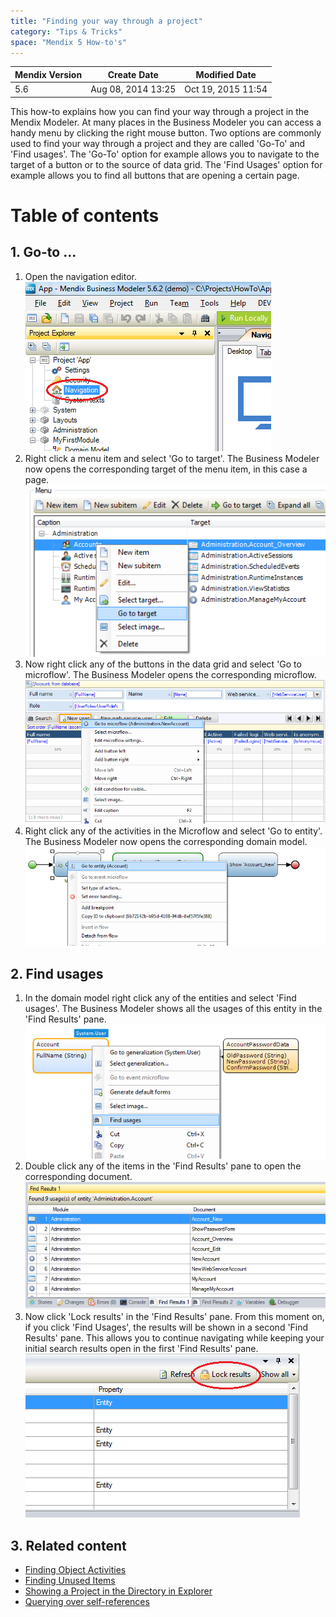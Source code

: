 ```yaml
---
title: "Finding your way through a project"
category: "Tips & Tricks"
space: "Mendix 5 How-to's"
---
```

<table><thead><tr><th class="confluenceTh">Mendix Version</th><th class="confluenceTh">Create Date</th><th colspan="1" class="confluenceTh">Modified Date</th></tr></thead><tbody><tr><td class="confluenceTd">5.6</td><td class="confluenceTd">Aug 08, 2014 13:25</td><td colspan="1" class="confluenceTd">Oct 19, 2015 11:54</td></tr></tbody></table>



This how-to explains how you can find your way through a project in the Mendix Modeler. At many places in the Business Modeler you can access a handy menu by clicking the right mouse button. Two options are commonly used to find your way through a project and they are called 'Go-To' and 'Find usages'. The 'Go-To' option for example allows you to navigate to the target of a button or to the source of data grid. The 'Find Usages' option for example allows you to find all buttons that are opening a certain page.

# Table of contents

## 1\. Go-to ...

1.  Open the navigation editor.
    ![](attachments/2949131/3080403.png)
2.  Right click a menu item and select 'Go to target'. The Business Modeler now opens the corresponding target of the menu item, in this case a page.
    ![](attachments/2949131/3080404.png)
3.  Now right click any of the buttons in the data grid and select 'Go to microflow'. The Business Modeler opens the corresponding microflow.
    ![](attachments/2949131/3080405.png)
4.  Right click any of the activities in the Microflow and select 'Go to entity'. The Business Modeler now opens the corresponding domain model.
    ![](attachments/2949131/3080406.png)

## 2\. Find usages

1.  In the domain model right click any of the entities and select 'Find usages'. The Business Modeler shows all the usages of this entity in the 'Find Results' pane.
    ![](attachments/2949131/3080407.png)
2.  Double click any of the items in the 'Find Results' pane to open the corresponding document.
    ![](attachments/2949131/3080408.png)
3.  Now click 'Lock results' in the 'Find Results' pane. From this moment on, if you click 'Find Usages', the results will be shown in a second 'Find Results' pane. This allows you to continue navigating while keeping your initial search results open in the first 'Find Results' pane.
    ![](attachments/2949131/3080409.png)

## 3\. Related content

*   [Finding Object Activities](Finding+Object+Activities)
*   [Finding Unused Items](Finding+Unused+Items)
*   [Showing a Project in the Directory in Explorer](Showing+a+Project+in+the+Directory+in+Explorer)
*   [Querying over self-references](Querying+over+self+references)
